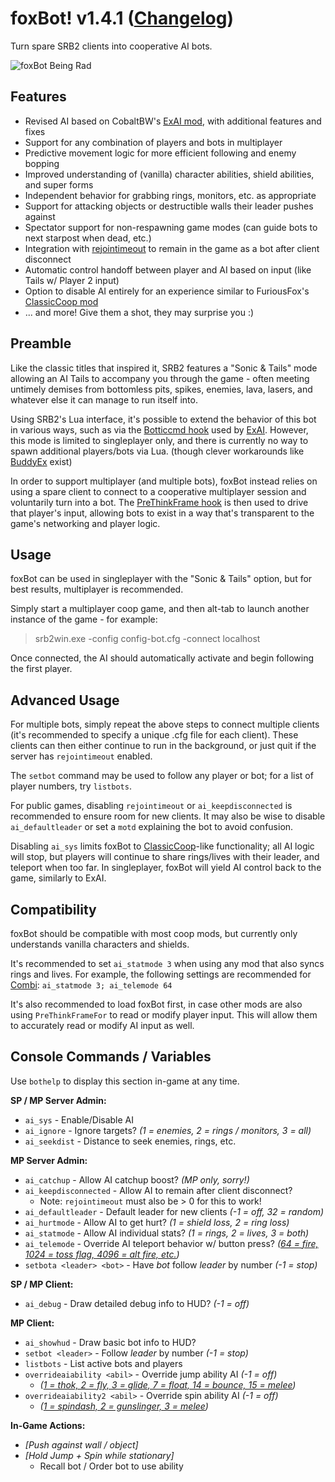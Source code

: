 foxBot! v1.4.1 ([Changelog](changelog.md))
==============
Turn spare SRB2 clients into cooperative AI bots.

![foxBot Being Rad](Media/srb20065.gif)

Features
--------
* Revised AI based on CobaltBW's [ExAI mod](https://mb.srb2.org/showthread.php?t=46020), with additional features and fixes
* Support for any combination of players and bots in multiplayer
* Predictive movement logic for more efficient following and enemy bopping
* Improved understanding of (vanilla) character abilities, shield abilities, and super forms
* Independent behavior for grabbing rings, monitors, etc. as appropriate
* Support for attacking objects or destructible walls their leader pushes against
* Spectator support for non-respawning game modes (can guide bots to next starpost when dead, etc.)
* Integration with [rejointimeout](https://git.do.srb2.org/STJr/SRB2/merge_requests/722) to remain in the game as a bot after client disconnect
* Automatic control handoff between player and AI based on input (like Tails w/ Player 2 input)
* Option to disable AI entirely for an experience similar to FuriousFox's [ClassicCoop mod](https://mb.srb2.org/showthread.php?t=41377)
* ... and more! Give them a shot, they may surprise you :)

Preamble
--------
Like the classic titles that inspired it, SRB2 features a "Sonic & Tails" mode allowing an AI Tails to accompany you through the game -
often meeting untimely demises from bottomless pits, spikes, enemies, lava, lasers, and whatever else it can manage to run itself into.

Using SRB2's Lua interface, it's possible to extend the behavior of this bot in various ways, such as via the [Botticcmd hook](https://wiki.srb2.org/wiki/Lua/Hooks#BotTiccmd) used by [ExAI](https://mb.srb2.org/showthread.php?t=46020).
However, this mode is limited to singleplayer only, and there is currently no way to spawn additional players/bots via Lua. (though clever workarounds like [BuddyEx](https://mb.srb2.org/showthread.php?t=50847) exist)

In order to support multiplayer (and multiple bots), foxBot instead relies on using a spare client to connect to a cooperative multiplayer session and voluntarily turn into a bot.
The [PreThinkFrame hook](https://wiki.srb2.org/wiki/Lua/Hooks#PreThinkFrame) is then used to drive that player's input, allowing bots to exist in a way that's transparent to the game's networking and player logic.

Usage
-----
foxBot can be used in singleplayer with the "Sonic & Tails" option, but for best results, multiplayer is recommended.

Simply start a multiplayer coop game, and then alt-tab to launch another instance of the game - for example:

> srb2win.exe -config config-bot.cfg -connect localhost

Once connected, the AI should automatically activate and begin following the first player.

Advanced Usage
--------------
For multiple bots, simply repeat the above steps to connect multiple clients (it's recommended to specify a unique .cfg file for each client).
These clients can then either continue to run in the background, or just quit if the server has `rejointimeout` enabled.

The `setbot` command may be used to follow any player or bot; for a list of player numbers, try `listbots`.

For public games, disabling `rejointimeout` or `ai_keepdisconnected` is recommended to ensure room for new clients.
It may also be wise to disable `ai_defaultleader` or set a `motd` explaining the bot to avoid confusion.

Disabling `ai_sys` limits foxBot to [ClassicCoop](https://mb.srb2.org/showthread.php?t=41377)-like functionality;
all AI logic will stop, but players will continue to share rings/lives with their leader, and teleport when too far.
In singleplayer, foxBot will yield AI control back to the game, similarly to ExAI.

Compatibility
-------------
foxBot should be compatible with most coop mods, but currently only understands vanilla characters and shields.

It's recommended to set `ai_statmode 3` when using any mod that also syncs rings and lives.
For example, the following settings are recommended for [Combi](https://mb.srb2.org/showthread.php?t=46562): `ai_statmode 3; ai_telemode 64`

It's also recommended to load foxBot first, in case other mods are also using `PreThinkFrameFor` to read or modify player input.
This will allow them to accurately read or modify AI input as well.

Console Commands / Variables
----------------------------
Use `bothelp` to display this section in-game at any time.

**SP / MP Server Admin:**
* `ai_sys` - Enable/Disable AI
* `ai_ignore` - Ignore targets? *(1 = enemies, 2 = rings / monitors, 3 = all)*
* `ai_seekdist` - Distance to seek enemies, rings, etc.

**MP Server Admin:**
* `ai_catchup` - Allow AI catchup boost? *(MP only, sorry!)*
* `ai_keepdisconnected` - Allow AI to remain after client disconnect?
  * Note: `rejointimeout` must also be > 0 for this to work!
* `ai_defaultleader` - Default leader for new clients *(-1 = off, 32 = random)*
* `ai_hurtmode` - Allow AI to get hurt? *(1 = shield loss, 2 = ring loss)*
* `ai_statmode` - Allow AI individual stats? *(1 = rings, 2 = lives, 3 = both)*
* `ai_telemode` - Override AI teleport behavior w/ button press? *([64 = fire, 1024 = toss flag, 4096 = alt fire, etc.](https://wiki.srb2.org/wiki/Constants#Button_flags))*
* `setbota <leader> <bot>` - Have *bot* follow *leader* by number *(-1 = stop)*

**SP / MP Client:**
* `ai_debug` - Draw detailed debug info to HUD? *(-1 = off)*

**MP Client:**
* `ai_showhud` - Draw basic bot info to HUD?
* `setbot <leader>` - Follow *leader* by number *(-1 = stop)*
* `listbots` - List active bots and players
* `overrideaiability <abil>` - Override jump ability AI *(-1 = off)*
  * *([1 = thok, 2 = fly, 3 = glide, 7 = float, 14 = bounce, 15 = melee](https://wiki.srb2.org/wiki/S_SKIN#ability))*
* `overrideaiability2 <abil>` - Override spin ability AI *(-1 = off)*
  * *([1 = spindash, 2 = gunslinger, 3 = melee](https://wiki.srb2.org/wiki/S_SKIN#ability2))*

**In-Game Actions:**
* *[Push against wall / object]*
* *[Hold Jump + Spin while stationary]*
  * Recall bot / Order bot to use ability
